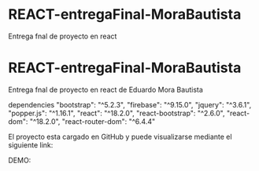 # REACT-entregaFinal-MoraBautista
Entrega fnal de proyecto en react


# REACT-entregaFinal-MoraBautista
Entrega fnal de proyecto en react de Eduardo Mora Bautista

dependencies
    "bootstrap": "^5.2.3",
    "firebase": "^9.15.0",
    "jquery": "^3.6.1",
    "popper.js": "^1.16.1",
    "react": "^18.2.0",
    "react-bootstrap": "^2.6.0",
    "react-dom": "^18.2.0",
    "react-router-dom": "^6.4.4"
    
    
El proyecto esta cargado en GitHub y puede visualizarse mediante el siguiente link:

DEMO:

